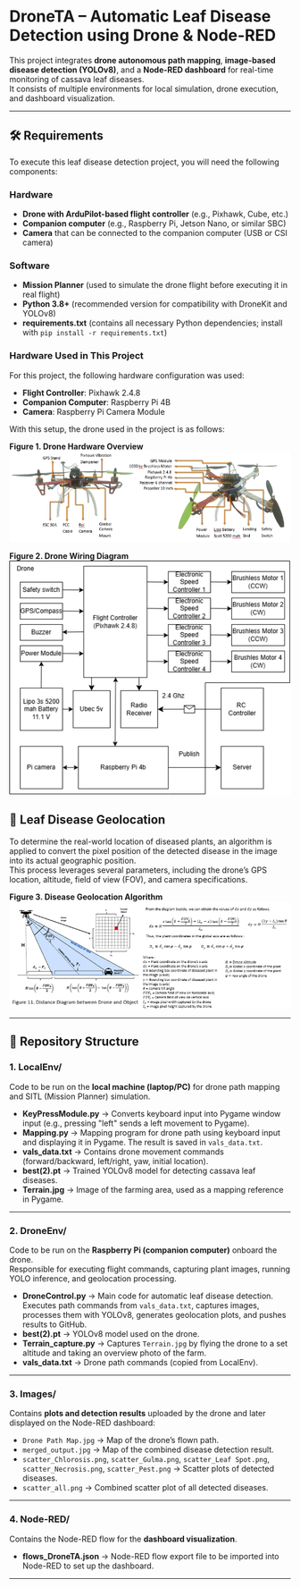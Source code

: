 # DroneTA – Automatic Leaf Disease Detection using Drone & Node-RED

This project integrates **drone autonomous path mapping**, **image-based disease detection (YOLOv8)**, and a **Node-RED dashboard** for real-time monitoring of cassava leaf diseases.  
It consists of multiple environments for local simulation, drone execution, and dashboard visualization.  

---
## 🛠️ Requirements

To execute this leaf disease detection project, you will need the following components:

### Hardware
- **Drone with ArduPilot-based flight controller** (e.g., Pixhawk, Cube, etc.)
- **Companion computer** (e.g., Raspberry Pi, Jetson Nano, or similar SBC)
- **Camera** that can be connected to the companion computer (USB or CSI camera)

### Software
- **Mission Planner** (used to simulate the drone flight before executing it in real flight)
- **Python 3.8+** (recommended version for compatibility with DroneKit and YOLOv8)
- **requirements.txt** (contains all necessary Python dependencies; install with `pip install -r requirements.txt`)

### Hardware Used in This Project
For this project, the following hardware configuration was used:
- **Flight Controller**: Pixhawk 2.4.8  
- **Companion Computer**: Raspberry Pi 4B  
- **Camera**: Raspberry Pi Camera Module

With this setup, the drone used in the project is as follows:  

**Figure 1. Drone Hardware Overview**  
![Drone Hardware Overview](drone_hardware_overview.png)  

**Figure 2. Drone Wiring Diagram**  
![Drone Wiring Diagram](drone_wiring_diagram.png)

## 📡 Leaf Disease Geolocation
To determine the real-world location of diseased plants, an algorithm is applied to convert the pixel position of the detected disease in the image into its actual geographic position.  
This process leverages several parameters, including the drone’s GPS location, altitude, field of view (FOV), and camera specifications.  

**Figure 3. Disease Geolocation Algorithm**  
![Disease Geolocation Diagram](disease_geolocation.png)

---
## 📂 Repository Structure

### 1. **LocalEnv/**
Code to be run on the **local machine (laptop/PC)** for drone path mapping and SITL (Mission Planner) simulation.

- **KeyPressModule.py** → Converts keyboard input into Pygame window input (e.g., pressing "left" sends a left movement to Pygame).  
- **Mapping.py** → Mapping program for drone path using keyboard input and displaying it in Pygame. The result is saved in `vals_data.txt`.  
- **vals_data.txt** → Contains drone movement commands (forward/backward, left/right, yaw, initial location).  
- **best(2).pt** → Trained YOLOv8 model for detecting cassava leaf diseases.  
- **Terrain.jpg** → Image of the farming area, used as a mapping reference in Pygame.  

---

### 2. **DroneEnv/**
Code to be run on the **Raspberry Pi (companion computer)** onboard the drone.  
Responsible for executing flight commands, capturing plant images, running YOLO inference, and geolocation processing.

- **DroneControl.py** → Main code for automatic leaf disease detection. Executes path commands from `vals_data.txt`, captures images, processes them with YOLOv8, generates geolocation plots, and pushes results to GitHub.  
- **best(2).pt** → YOLOv8 model used on the drone.  
- **Terrain_capture.py** → Captures `Terrain.jpg` by flying the drone to a set altitude and taking an overview photo of the farm.  
- **vals_data.txt** → Drone path commands (copied from LocalEnv).  

---

### 3. **Images/**
Contains **plots and detection results** uploaded by the drone and later displayed on the Node-RED dashboard:

- `Drone Path Map.jpg` → Map of the drone’s flown path.  
- `merged_output.jpg` → Map of the combined disease detection result.  
- `scatter_Chlorosis.png`, `scatter_Gulma.png`, `scatter_Leaf Spot.png`, `scatter_Necrosis.png`, `scatter_Pest.png` → Scatter plots of detected diseases.  
- `scatter_all.png` → Combined scatter plot of all detected diseases.  

---

### 4. **Node-RED/**
Contains the Node-RED flow for the **dashboard visualization**.

- **flows_DroneTA.json** → Node-RED flow export file to be imported into Node-RED to set up the dashboard.  

---
